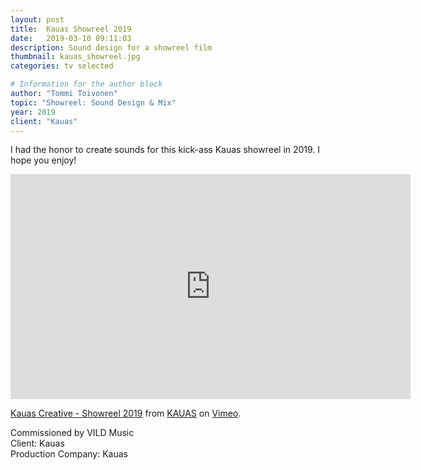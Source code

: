 ```yaml
---
layout: post
title:  Kauas Showreel 2019
date:   2019-03-10 09:11:03
description: Sound design for a showreel film
thumbnail: kauas_showreel.jpg
categories: tv selected

# Information for the author block
author: "Tommi Toivonen"
topic: "Showreel: Sound Design & Mix"
year: 2019
client: "Kauas"
---
```


I had the honor to create sounds for this kick-ass Kauas showreel in 2019. I hope you enjoy!

<div class="resp-container">
<iframe class="resp-iframe" src="https://player.vimeo.com/video/313143161?color=ffffff&byline=0&portrait=0" width="640" height="360" frameborder="0" allow="autoplay; fullscreen" allowfullscreen></iframe>
</div>
<p><a href="https://vimeo.com/313143161">Kauas Creative - Showreel 2019</a> from <a href="https://vimeo.com/kauas">KAUAS</a> on <a href="https://vimeo.com">Vimeo</a>.</p>

Commissioned by VILD Music  
Client: Kauas  
Production Company: Kauas
